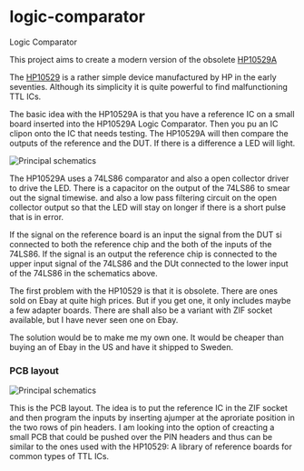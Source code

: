 logic-comparator
================

Logic Comparator

This project aims to create a modern version of the obsolete [HP10529A](http://www.keysight.com/en/pd-1000000984%3Aepsg%3Apro-pn-10529A/logic-comparator?cc=SE&lc=eng)

The [HP10529](https://dl.dropboxusercontent.com/u/96935524/Datormusuem/HP10529%20Operating%20and%20Service%20Manual.pdf) is a rather simple device manufactured by HP in the early seventies. Although its simplicity it is quite powerful to find malfunctioning TTL ICs.

The basic idea with the HP10529A is that you have a reference IC on a small board inserted into the HP10529A Logic Comparator. Then you pu an IC clipon onto the IC that needs testing.
The HP10529A will then compare the outputs of the reference and the DUT. If there is a difference a LED will light. 


![Principal schematics](http://i.imgur.com/PQQRCGe.png "Principal schematics")

The HP10529A uses a 74LS86 comparator and also a open collector driver to drive the LED. There is a capacitor on the output of the 74LS86 to smear out the signal timewise.
and also a low pass filtering circuit on the open collector output so that the LED will stay on longer if there is a short pulse that is in error.

If the signal on the reference board is an input the signal from the DUT si connected to both the reference chip and the both of the inputs of the 74LS86. If the signal is an output the reference chip is connected to the upper input signal of the 74LS86 and the DUt connected to the lower input of the 74LS86 in the schematics above.

The first problem with the HP10529 is that it is obsolete. There are ones sold on Ebay at quite high prices. But if you get one, it only includes maybe a few adapter boards. There are shall also be a variant with ZIF socket available, but I have never seen one on Ebay.

The solution would be to make me my own one. It would be cheaper than buying an of Ebay in the US and have it shipped to Sweden.

### PCB layout

![Principal schematics](http://i.imgur.com/LLO6YNs.png "Principal schematics")

This is the PCB layout. The idea is to put the reference IC in the ZIF socket and then program the inputs by inserting ajumper at the aproriate position in the two rows of pin headers. I am looking into the option of creacting a small PCB that could be pushed over the PIN headers and thus can be similar to the ones used with the HP10529: A library of reference boards for common types of TTL ICs.
